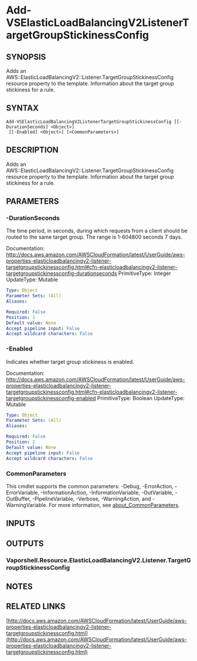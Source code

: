# Add-VSElasticLoadBalancingV2ListenerTargetGroupStickinessConfig

## SYNOPSIS
Adds an AWS::ElasticLoadBalancingV2::Listener.TargetGroupStickinessConfig resource property to the template.
Information about the target group stickiness for a rule.

## SYNTAX

```
Add-VSElasticLoadBalancingV2ListenerTargetGroupStickinessConfig [[-DurationSeconds] <Object>]
 [[-Enabled] <Object>] [<CommonParameters>]
```

## DESCRIPTION
Adds an AWS::ElasticLoadBalancingV2::Listener.TargetGroupStickinessConfig resource property to the template.
Information about the target group stickiness for a rule.

## PARAMETERS

### -DurationSeconds
The time period, in seconds, during which requests from a client should be routed to the same target group.
The range is 1-604800 seconds 7 days.

Documentation: http://docs.aws.amazon.com/AWSCloudFormation/latest/UserGuide/aws-properties-elasticloadbalancingv2-listener-targetgroupstickinessconfig.html#cfn-elasticloadbalancingv2-listener-targetgroupstickinessconfig-durationseconds
PrimitiveType: Integer
UpdateType: Mutable

```yaml
Type: Object
Parameter Sets: (All)
Aliases:

Required: False
Position: 1
Default value: None
Accept pipeline input: False
Accept wildcard characters: False
```

### -Enabled
Indicates whether target group stickiness is enabled.

Documentation: http://docs.aws.amazon.com/AWSCloudFormation/latest/UserGuide/aws-properties-elasticloadbalancingv2-listener-targetgroupstickinessconfig.html#cfn-elasticloadbalancingv2-listener-targetgroupstickinessconfig-enabled
PrimitiveType: Boolean
UpdateType: Mutable

```yaml
Type: Object
Parameter Sets: (All)
Aliases:

Required: False
Position: 2
Default value: None
Accept pipeline input: False
Accept wildcard characters: False
```

### CommonParameters
This cmdlet supports the common parameters: -Debug, -ErrorAction, -ErrorVariable, -InformationAction, -InformationVariable, -OutVariable, -OutBuffer, -PipelineVariable, -Verbose, -WarningAction, and -WarningVariable. For more information, see [about_CommonParameters](http://go.microsoft.com/fwlink/?LinkID=113216).

## INPUTS

## OUTPUTS

### Vaporshell.Resource.ElasticLoadBalancingV2.Listener.TargetGroupStickinessConfig
## NOTES

## RELATED LINKS

[http://docs.aws.amazon.com/AWSCloudFormation/latest/UserGuide/aws-properties-elasticloadbalancingv2-listener-targetgroupstickinessconfig.html](http://docs.aws.amazon.com/AWSCloudFormation/latest/UserGuide/aws-properties-elasticloadbalancingv2-listener-targetgroupstickinessconfig.html)

